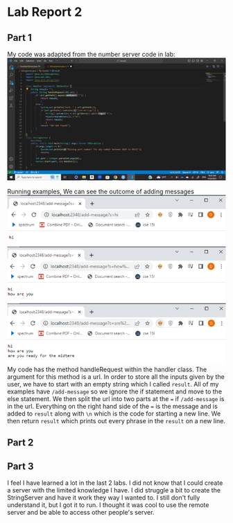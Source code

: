 # Lab Report 2
## Part 1
My code was adapted from the number server code in lab:
![Image](stringserver.png)

Running examples, We can see the outcome of adding messages
![Image](hi.png)
![Image](howareyou.png)
![Image](midterm.png)
My code has the method handleRequest within the handler class. The argument for this method is a url. In order to store all the inputs given by the user, we have to start with an empty string which I called `result`. All of my examples have `/add-message` so we ignore the if statement and move to the else statement. We then split the url into two parts at the `=` if `/add-message` is in the url. Everything on the right hand side of the `=` is the message and is added to `result` along with `\n` which is the code for starting a new line. We then return `result` which prints out every phrase in the `result` on a new line.
## Part 2

## Part 3
I feel I have learned a lot in the last 2 labs. I did not know that I could create a server with the limited knowledge I have. I did struggle a bit to create the StringServer and have it work they way I wanted to. I still don't fully understand it, but I got it to run. I thought it was cool to use the remote server and be able to access other people's server.
